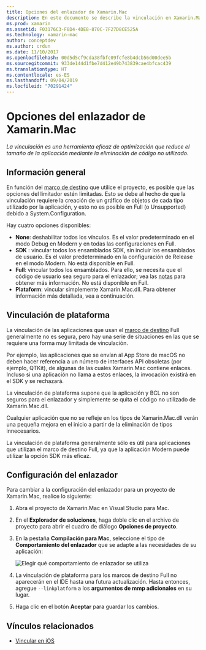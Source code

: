 ```yaml
---
title: Opciones del enlazador de Xamarin.Mac
description: En este documento se describe la vinculación en Xamarin.Mac. La vinculación es una herramienta eficaz de optimización que reduce el tamaño de la aplicación mediante la eliminación de código no utilizado.
ms.prod: xamarin
ms.assetid: F03176C3-F8D4-4DE8-870C-7F27D8CE525A
ms.technology: xamarin-mac
author: conceptdev
ms.author: crdun
ms.date: 11/10/2017
ms.openlocfilehash: 00d5d5cf9cda38fbfc09fcfe8b4dcb56d00dee5b
ms.sourcegitcommit: 933de144d1fbe7d412e49b743839cae4bfcac439
ms.translationtype: HT
ms.contentlocale: es-ES
ms.lasthandoff: 09/04/2019
ms.locfileid: "70291424"
---
```

# <a name="xamarinmac-linker-options"></a>Opciones del enlazador de Xamarin.Mac

_La vinculación es una herramienta eficaz de optimización que reduce el tamaño de la aplicación mediante la eliminación de código no utilizado._

## <a name="overview"></a>Información general

En función del [marco de destino](~/mac/platform/target-framework.md) que utilice el proyecto, es posible que las opciones del limitador estén limitadas. Esto se debe al hecho de que la vinculación requiere la creación de un gráfico de objetos de cada tipo utilizado por la aplicación, y esto no es posible en Full (o Unsupported) debido a System.Configuration.

Hay cuatro opciones disponibles:

- **None**: deshabilitar todos los vínculos. Es el valor predeterminado en el modo Debug en Modern y en todas las configuraciones en Full.
- **SDK** : vincular todos los ensamblados SDK, sin incluir los ensamblados de usuario. Es el valor predeterminado en la configuración de Release en el modo Modern. No está disponible en Full.
- **Full**: vincular todos los ensamblados. Para ello, se necesita que el código de usuario sea seguro para el enlazador; vea las [notas](~/ios/deploy-test/linker.md) para obtener más información. No está disponible en Full.
- **Plataform**: vincular simplemente Xamarin.Mac.dll. Para obtener información más detallada, vea a continuación.

## <a name="platform-linking"></a>Vinculación de plataforma

La vinculación de las aplicaciones que usan el [marco de destino](~/mac/platform/target-framework.md) Full generalmente no es segura, pero hay una serie de situaciones en las que se requiere una forma muy limitada de vinculación.

Por ejemplo, las aplicaciones que se envían al App Store de macOS no deben hacer referencia a un número de interfaces API obsoletas (por ejemplo, QTKit), de algunas de las cuales Xamarin.Mac contiene enlaces. Incluso si una aplicación no llama a estos enlaces, la invocación existirá en el SDK y se rechazará.

La vinculación de plataforma supone que la aplicación y BCL no son seguros para el enlazador y simplemente se quita el código no utilizado de Xamarin.Mac.dll. 

Cualquier aplicación que no se refleje en los tipos de Xamarin.Mac.dll verán una pequeña mejora en el inicio a partir de la eliminación de tipos innecesarios.

La vinculación de plataforma generalmente sólo es útil para aplicaciones que utilizan el marco de destino Full, ya que la aplicación Modern puede utilizar la opción SDK más eficaz.

## <a name="setting-the-linker-configuration"></a>Configuración del enlazador

Para cambiar a la configuración del enlazador para un proyecto de Xamarin.Mac, realice lo siguiente:

1. Abra el proyecto de Xamarin.Mac en Visual Studio para Mac.
2. En el **Explorador de soluciones**, haga doble clic en el archivo de proyecto para abrir el cuadro de diálogo **Opciones de proyecto**.
3. En la pestaña **Compilación para Mac**, seleccione el tipo de **Comportamiento del enlazador** que se adapte a las necesidades de su aplicación:

    ![Elegir qué comportamiento de enlazador se utiliza](linker-images/link-behavior.png "Elegir qué comportamiento de enlazador se utiliza")

4. La vinculación de plataforma para los marcos de destino Full no aparecerán en el IDE hasta una futura actualización. Hasta entonces, agregue `--linkplatform` a los **argumentos de mmp adicionales** en su lugar.
5. Haga clic en el botón **Aceptar** para guardar los cambios.


## <a name="related-links"></a>Vínculos relacionados

- [Vincular en iOS](~/ios/deploy-test/linker.md)
